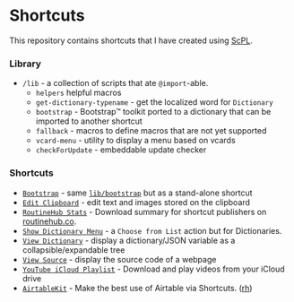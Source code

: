 # Shortcuts

This repository contains shortcuts that I have created using [ScPL](https://scpl.dev).

### Library

* `/lib` - a collection of scripts that ate `@import`-able.
  - `helpers` helpful macros
  - `get-dictionary-typename` - get the localized word for `Dictionary`
  - `bootstrap` - Bootstrap&trade; toolkit ported to a dictionary that can be imported to another shortcut
  - `fallback` - macros to define macros that are not yet supported
  - `vcard-menu` - utility to display a menu based on vcards
  - `checkForUpdate` - embeddable update checker

### Shortcuts

* [`Bootstrap`](Bootstrap.scpl) - same [`lib/bootstrap`](lib/bootstrap) but as a stand-alone shortcut
* [`Edit Clipboard`](Edit%20Clipboard.scpl) - edit text and images stored on the clipboard
* [`RoutineHub Stats`](RoutineHub%20Stats.scpl) - Download summary for shortcut publishers on [routinehub.co](https://routinehub.co).
* [`Show Dictionary Menu`](Show%20Dictionary%20Menu.scpl) - a `Choose from List` action but for Dictionaries.
* [`View Dictionary`](View%20Dictionary.scpl) - display a dictionary/JSON variable as a collapsible/expandable tree
* [`View Source`](View%20Source.scpl) - display the source code of a webpage
* [`YouTube iCloud Playlist`](YouTube%20iCloud%20Playlist.scpl) - Download and play videos from your iCloud drive
* [`AirtableKit`](AirtableKit\AirtableKit.md) - Make the best use of Airtable via Shortcuts. ([rh](https://routinehub.co/shortcut/2828))

